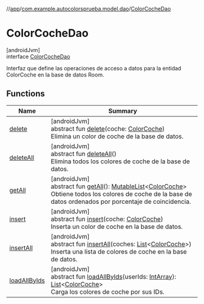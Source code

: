 //[app](../../../index.md)/[com.example.autocolorsprueba.model.dao](../index.md)/[ColorCocheDao](index.md)

# ColorCocheDao

[androidJvm]\
interface [ColorCocheDao](index.md)

Interfaz que define las operaciones de acceso a datos para la entidad ColorCoche en la base de datos Room.

## Functions

| Name | Summary |
|---|---|
| [delete](delete.md) | [androidJvm]<br>abstract fun [delete](delete.md)(coche: [ColorCoche](../../com.example.autocolorsprueba.model.entity/-color-coche/index.md))<br>Elimina un color de coche de la base de datos. |
| [deleteAll](delete-all.md) | [androidJvm]<br>abstract fun [deleteAll](delete-all.md)()<br>Elimina todos los colores de coche de la base de datos. |
| [getAll](get-all.md) | [androidJvm]<br>abstract fun [getAll](get-all.md)(): [MutableList](https://kotlinlang.org/api/latest/jvm/stdlib/kotlin.collections/-mutable-list/index.html)&lt;[ColorCoche](../../com.example.autocolorsprueba.model.entity/-color-coche/index.md)&gt;<br>Obtiene todos los colores de coche de la base de datos ordenados por porcentaje de coincidencia. |
| [insert](insert.md) | [androidJvm]<br>abstract fun [insert](insert.md)(coche: [ColorCoche](../../com.example.autocolorsprueba.model.entity/-color-coche/index.md))<br>Inserta un color de coche en la base de datos. |
| [insertAll](insert-all.md) | [androidJvm]<br>abstract fun [insertAll](insert-all.md)(coches: [List](https://kotlinlang.org/api/latest/jvm/stdlib/kotlin.collections/-list/index.html)&lt;[ColorCoche](../../com.example.autocolorsprueba.model.entity/-color-coche/index.md)&gt;)<br>Inserta una lista de colores de coche en la base de datos. |
| [loadAllByIds](load-all-by-ids.md) | [androidJvm]<br>abstract fun [loadAllByIds](load-all-by-ids.md)(userIds: [IntArray](https://kotlinlang.org/api/latest/jvm/stdlib/kotlin/-int-array/index.html)): [List](https://kotlinlang.org/api/latest/jvm/stdlib/kotlin.collections/-list/index.html)&lt;[ColorCoche](../../com.example.autocolorsprueba.model.entity/-color-coche/index.md)&gt;<br>Carga los colores de coche por sus IDs. |
